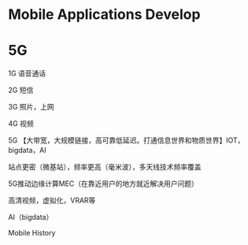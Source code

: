 # Mobile Applications Develop

# 5G

1G 语音通话

2G 短信

3G 照片，上网

4G 视频

5G 【大带宽，大规模链接，高可靠低延迟。打通信息世界和物质世界】IOT，bigdata，AI

站点更密（微基站），频率更高（毫米波），多天线技术频率覆盖



5G推动边缘计算MEC（在靠近用户的地方就近解决用户问题）

高清视频，虚拟化，VRAR等

AI（bigdata）



Mobile History





































































































